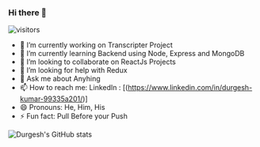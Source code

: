 ### Hi there 👋

![visitors](https://visitor-badge.glitch.me/badge?page_id=page.id)


<!--
**DurgeshKr2242/DurgeshKr2242** is a ✨ _special_ ✨ repository because its `README.md` (this file) appears on your GitHub profile.

Here are some ideas to get you started:
-->
- 🔭 I’m currently working on Transcripter Project
- 🌱 I’m currently learning Backend using Node, Express and MongoDB
- 👯 I’m looking to collaborate on ReactJs Projects
- 🤔 I’m looking for help with Redux
- 💬 Ask me about Anyhing
- 📫 How to reach me: LinkedIn : [(https://www.linkedin.com/in/durgesh-kumar-99335a201/)]
- 😄 Pronouns: He, Him, His
- ⚡ Fun fact: Pull Before your Push



![Durgesh's GitHub stats](https://github-readme-stats.vercel.app/api?username=DurgeshKr2242&count_private=true)

